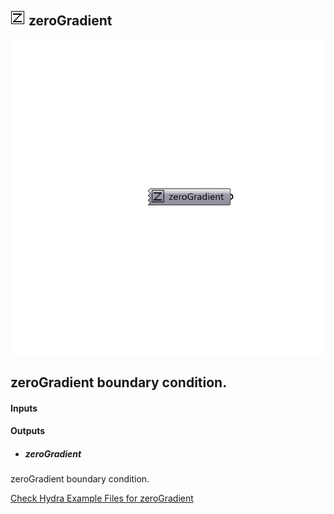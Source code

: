## ![](../../images/icons/zeroGradient.png) zeroGradient

![](../../images/components/zeroGradient.png)

zeroGradient boundary condition.
 -

#### Inputs

#### Outputs
* ##### zeroGradient
zeroGradient boundary condition.


[Check Hydra Example Files for zeroGradient](https://hydrashare.github.io/hydra/index.html?keywords=Butterfly_zeroGradient)